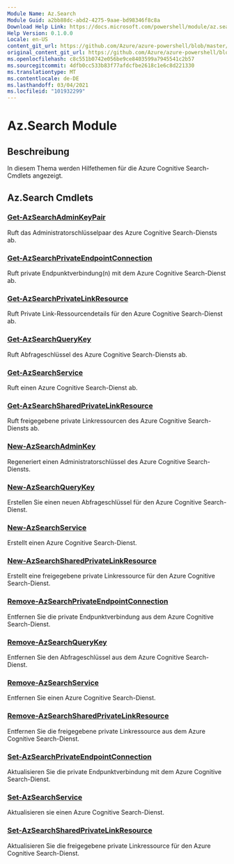 ```yaml
---
Module Name: Az.Search
Module Guid: a2bb88dc-abd2-4275-9aae-bd98346f8c8a
Download Help Link: https://docs.microsoft.com/powershell/module/az.search
Help Version: 0.1.0.0
Locale: en-US
content_git_url: https://github.com/Azure/azure-powershell/blob/master/src/Search/Search/help/Az.Search.md
original_content_git_url: https://github.com/Azure/azure-powershell/blob/master/src/Search/Search/help/Az.Search.md
ms.openlocfilehash: c8c551b0742e056be9ce8403599a7945541c2b57
ms.sourcegitcommit: 4dfb0cc533b83f77afdcfbe2618c1e6c8d221330
ms.translationtype: MT
ms.contentlocale: de-DE
ms.lasthandoff: 03/04/2021
ms.locfileid: "101932299"
---
```

# Az.Search Module
## Beschreibung
In diesem Thema werden Hilfethemen für die Azure Cognitive Search-Cmdlets angezeigt.

## Az.Search Cmdlets
### [Get-AzSearchAdminKeyPair](Get-AzSearchAdminKeyPair.md)
Ruft das Administratorschlüsselpaar des Azure Cognitive Search-Diensts ab.

### [Get-AzSearchPrivateEndpointConnection](Get-AzSearchPrivateEndpointConnection.md)
Ruft private Endpunktverbindung(n) mit dem Azure Cognitive Search-Dienst ab.

### [Get-AzSearchPrivateLinkResource](Get-AzSearchPrivateLinkResource.md)
Ruft Private Link-Ressourcendetails für den Azure Cognitive Search-Dienst ab.

### [Get-AzSearchQueryKey](Get-AzSearchQueryKey.md)
Ruft Abfrageschlüssel des Azure Cognitive Search-Diensts ab.

### [Get-AzSearchService](Get-AzSearchService.md)
Ruft einen Azure Cognitive Search-Dienst ab.

### [Get-AzSearchSharedPrivateLinkResource](Get-AzSearchSharedPrivateLinkResource.md)
Ruft freigegebene private Linkressourcen des Azure Cognitive Search-Diensts ab.

### [New-AzSearchAdminKey](New-AzSearchAdminKey.md)
Regeneriert einen Administratorschlüssel des Azure Cognitive Search-Diensts.

### [New-AzSearchQueryKey](New-AzSearchQueryKey.md)
Erstellen Sie einen neuen Abfrageschlüssel für den Azure Cognitive Search-Dienst.

### [New-AzSearchService](New-AzSearchService.md)
Erstellt einen Azure Cognitive Search-Dienst.

### [New-AzSearchSharedPrivateLinkResource](New-AzSearchSharedPrivateLinkResource.md)
Erstellt eine freigegebene private Linkressource für den Azure Cognitive Search-Dienst.

### [Remove-AzSearchPrivateEndpointConnection](Remove-AzSearchPrivateEndpointConnection.md)
Entfernen Sie die private Endpunktverbindung aus dem Azure Cognitive Search-Dienst.

### [Remove-AzSearchQueryKey](Remove-AzSearchQueryKey.md)
Entfernen Sie den Abfrageschlüssel aus dem Azure Cognitive Search-Dienst.

### [Remove-AzSearchService](Remove-AzSearchService.md)
Entfernen Sie einen Azure Cognitive Search-Dienst.

### [Remove-AzSearchSharedPrivateLinkResource](Remove-AzSearchSharedPrivateLinkResource.md)
Entfernen Sie die freigegebene private Linkressource aus dem Azure Cognitive Search-Dienst.

### [Set-AzSearchPrivateEndpointConnection](Set-AzSearchPrivateEndpointConnection.md)
Aktualisieren Sie die private Endpunktverbindung mit dem Azure Cognitive Search-Dienst.

### [Set-AzSearchService](Set-AzSearchService.md)
Aktualisieren sie einen Azure Cognitive Search-Dienst.

### [Set-AzSearchSharedPrivateLinkResource](Set-AzSearchSharedPrivateLinkResource.md)
Aktualisieren Sie die freigegebene private Linkressource für den Azure Cognitive Search-Dienst.


